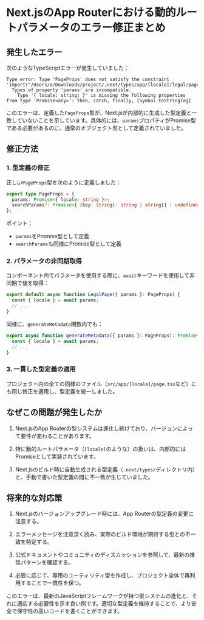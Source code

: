 # Next.jsのApp Routerにおける動的ルートパラメータのエラー修正まとめ

## 発生したエラー

次のようなTypeScriptエラーが発生していました：

```
Type error: Type 'PageProps' does not satisfy the constraint 'import("/Users/a/Downloads/project/.next/types/app/[locale]/legal/page").PageProps'.
  Types of property 'params' are incompatible.
    Type '{ locale: string; }' is missing the following properties from type 'Promise<any>': then, catch, finally, [Symbol.toStringTag]
```

このエラーは、定義した`PageProps`型が、Next.jsが内部的に生成した型定義と一致していないことを示しています。具体的には、`params`プロパティがPromise型である必要があるのに、通常のオブジェクト型として定義されていました。

## 修正方法

### 1. 型定義の修正

正しい`PageProps`型を次のように定義しました：

```typescript
export type PageProps = {
  params: Promise<{ locale: string }>;
  searchParams?: Promise<{ [key: string]: string | string[] | undefined }>;
};
```

ポイント：
- `params`をPromise型として定義
- `searchParams`も同様にPromise型として定義

### 2. パラメータの非同期取得

コンポーネント内でパラメータを使用する際に、`await`キーワードを使用して非同期で値を取得：

```typescript
export default async function LegalPage({ params }: PageProps) {
  const { locale } = await params;
  // ...
}
```

同様に、`generateMetadata`関数内でも：

```typescript
export async function generateMetadata({ params }: PageProps): Promise<Metadata> {
  const { locale } = await params;
  // ...
}
```

### 3. 一貫した型定義の適用

プロジェクト内の全ての同様のファイル（`src/app/[locale]/page.tsx`など）にも同じ修正を適用し、型定義を統一しました。

## なぜこの問題が発生したか

1. Next.jsのApp Routerの型システムは進化し続けており、バージョンによって要件が変わることがあります。

2. 特に動的ルートパラメータ（`[locale]`のような）の扱いは、内部的にはPromiseとして実装されています。

3. Next.jsのビルド時に自動生成される型定義（`.next/types/`ディレクトリ内）と、手動で書いた型定義の間に不一致が生じていました。

## 将来的な対応策

1. Next.jsのバージョンアップグレード時には、App Routerの型定義の変更に注意する。

2. エラーメッセージを注意深く読み、実際のビルド環境が期待する型との不一致を特定する。

3. 公式ドキュメントやコミュニティのディスカッションを参照して、最新の推奨パターンを確認する。

4. 必要に応じて、専用のユーティリティ型を作成し、プロジェクト全体で再利用することで一貫性を保つ。

このエラーは、最新のJavaScriptフレームワークが持つ型システムの進化と、それに適応する必要性を示す良い例です。適切な型定義を維持することで、より安全で保守性の高いコードを書くことができます。 